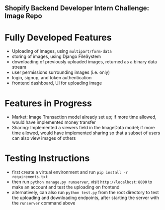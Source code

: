 ## Shopify Backend Developer Intern Challenge: Image Repo

# Fully Developed Features

- Uploading of images, using `multipart/form-data`
- storing of images, using Django FileSystem
- downloading of previously uploaded images, returned as a binary data stream
- user permissions surrounding images (i.e. only)
- login, signup, and token authentication
- frontend dashboard, UI for uploading image

# Features in Progress

- Market: Image Transaction model already set up; if more time allowed, would have implemented money transfer
- Sharing: Implemented a viewers field in the ImageData model; if more time allowed, would have implemented sharing so that a subset of users can also view images of others

# Testing Instructions

- first create a virtual environment and run `pip install -r requirements.txt`
- then run `python manage.py runserver`, visit `http://localhost:8000` to make an account and test the uploading on frontend
- alternatively, can also run `python test.py` from the root directory to test the uploading and downloading endpoints, after starting the server with the `runserver` command above
